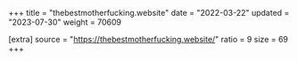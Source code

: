 +++
title = "thebestmotherfucking.website"
date = "2022-03-22"
updated = "2023-07-30"
weight = 70609

[extra]
source = "https://thebestmotherfucking.website/"
ratio = 9
size = 69
+++
